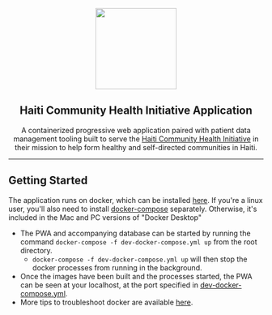 <p align="center">
  <a href="https://www.chihaiti.org/"><img align="center" width="160" height="160" src="https://i.imgur.com/02fwcFL.png"></a>
  <h2 align="center">Haiti Community Health Initiative Application</h2>
</p>
<p align="center">
  A containerized progressive web application paired with patient data management tooling built to serve the <a href="https://www.chihaiti.org/">Haiti Community Health Initiative</a> in their mission to help form healthy and self-directed communities in Haiti.
</p>

---

## Getting Started

The application runs on docker, which can be installed [here](https://docs.docker.com/install/).
If you're a linux user, you'll also need to install [docker-compose](https://docs.docker.com/compose/install/) separately. Otherwise, it's included in the Mac and PC versions of "Docker Desktop"

- The PWA and accompanying database can be started by running the command `docker-compose -f dev-docker-compose.yml up` from the root directory.
  - `docker-compose -f dev-docker-compose.yml up` will then stop the docker processes from running in the background.
- Once the images have been built and the processes started, the PWA can be seen at your localhost, at the port specified in [dev-docker-compose.yml](https://github.com/Haiti-Distributed-Healthcare-System/hdhs/blob/dev/dev-docker-compose.yml).
- More tips to troubleshoot docker are available [here](https://github.com/Haiti-Distributed-Healthcare-System/hdhs/wiki/Using-Docker).

